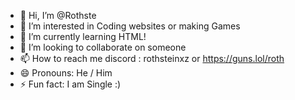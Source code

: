 - 👋 Hi, I’m @Rothste
- 👀 I’m interested in Coding websites or making Games 
- 🌱 I’m currently learning HTML!
- 💞️ I’m looking to collaborate on someone
- 📫 How to reach me discord : rothsteinxz or https://guns.lol/roth
- 😄 Pronouns: He / Him
- ⚡ Fun fact: I am Single :)

<!---
Rothste/Rothste is a ✨ special ✨ repository because its `README.md` (this file) appears on your GitHub profile.
You can click the Preview link to take a look at your changes.
--->
